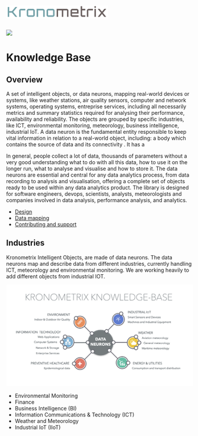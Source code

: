 <img src="/docs/img/k-logo.png" align="left" height="35" width="275" />
<br/><br/>
<br/>

[![](https://img.shields.io/static/v1.svg?label=license&message=BSD3&color=blue)](LICENSE)


# Knowledge Base

## Overview
A set of intelligent objects, or data neurons, mapping real-world devices or systems, like weather stations, air quality sensors, computer and network systems, operating systems, entreprise services, including all necessarily metrics and summary statistics required for analysing their performance, availability and reliability. The objects are grouped by specific industries, like ICT, environmental monitoring, meteorology, business intelligence, industrial IoT. A data neuron is the fundamental entity responsible to keep vital information in relation to a real-world object, including: a body which contains the source of data and its connectivity . It has a 

In general, people collect a lot of data, thousands of parameters without a very good understanding what to do with all this data, how to use it on the longer run, what to analyse and visualise and how to store it. The data neurons are essential and central for any data analytics process, from data recording to analysis and visualisation, offering a complete set of objects ready to be used within any data analytics product. The library is designed for software engineers, devops, scientists, analysts, meteorologists and companies involved in data analysis, performance analysis, and analytics.

* [Design](docs/design.md)
* [Data mapping](docs/mapping.md)
* [Contributing and support](docs/contributing.md)


## Industries
Kronometrix Intelligent Objects, are made of data neurons. The data neurons map and describe data from different industries, currently handling ICT, 
meteorology and environmental monitoring. We are working heavily to add different objects
from industrial IOT.

![](/docs/img/kkb.png)

 * Environmental Monitoring
 * Finance
 * Business Intelligence (BI)
 * Information Communications & Technology (ICT)
 * Weather and Meteorology
 * Industrial IoT (IIoT) 
